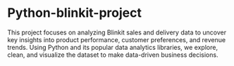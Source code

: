 # Python-blinkit-project
This project focuses on analyzing Blinkit sales and delivery data to uncover key insights into product performance, customer preferences, and revenue trends. Using Python and its popular data analytics libraries, we explore, clean, and visualize the dataset to make data-driven business decisions.
